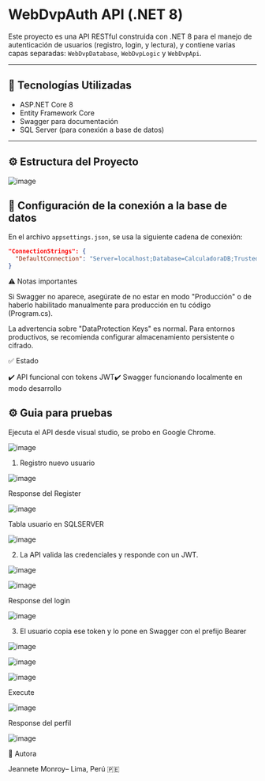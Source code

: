 # WebDvpAuth API (.NET 8)

Este proyecto es una API RESTful construida con .NET 8 para el manejo de autenticación de usuarios (registro, login, y lectura), y contiene varias capas separadas: `WebDvpDatabase`, `WebDvpLogic` y `WebDvpApi`. 

---

## 🚀 Tecnologías Utilizadas

- ASP.NET Core 8
- Entity Framework Core
- Swagger para documentación
- SQL Server (para conexión a base de datos)

---

## ⚙️ Estructura del Proyecto

![image](https://github.com/user-attachments/assets/11eee772-323e-4e4c-9eb8-ca81cd849198)



## 🔗 Configuración de la conexión a la base de datos

En el archivo `appsettings.json`, se usa la siguiente cadena de conexión:

```json
"ConnectionStrings": {
  "DefaultConnection": "Server=localhost;Database=CalculadoraDB;Trusted_Connection=True;TrustServerCertificate=True;"
}
```

⚠️ Notas importantes

Si Swagger no aparece, asegúrate de no estar en modo "Producción" o de haberlo habilitado manualmente para producción en tu código (Program.cs).

La advertencia sobre "DataProtection Keys" es normal. Para entornos productivos, se recomienda configurar almacenamiento persistente o cifrado.

✅ Estado

✔️ API funcional con tokens JWT✔️ Swagger funcionando localmente en modo desarrollo

## ⚙️ Guia para pruebas
Ejecuta el API desde visual studio, se probo en Google Chrome.

![image](https://github.com/user-attachments/assets/58b3f400-98c3-4a12-a6dc-f4653ef84d2c)

1) Registro nuevo usuario 

![image](https://github.com/user-attachments/assets/126a4f4c-367f-4c95-b513-0787c38527fd)


Response del Register

![image](https://github.com/user-attachments/assets/c567d178-b2e7-488a-8716-5e75f463ee2d)

Tabla usuario en SQLSERVER

![image](https://github.com/user-attachments/assets/8f6325ba-8ebf-4719-9cde-8f214eb29f54)


2) La API valida las credenciales y responde con un JWT.

![image](https://github.com/user-attachments/assets/438b12b2-c03f-42a0-9ead-246cf1249851)



![image](https://github.com/user-attachments/assets/4d324e97-6881-4cb4-b947-addc66090fcd)

Response del login

![image](https://github.com/user-attachments/assets/f879e195-3407-4395-a5a6-d9983fb38ebc)


3) El usuario copia ese token y lo pone en Swagger con el prefijo Bearer 

![image](https://github.com/user-attachments/assets/e9ef59f3-2a72-4802-9ee3-1c6d0f8bd380)


![image](https://github.com/user-attachments/assets/dc020f51-0beb-43d2-a54d-0d7ba4436b62)

![image](https://github.com/user-attachments/assets/b83de219-3d05-4935-8b44-7173eb77ff09)

Execute

![image](https://github.com/user-attachments/assets/48faea50-c8a0-4e44-9b22-4c9d1c70cb71)


Response del perfil

![image](https://github.com/user-attachments/assets/db32bd11-50d2-4398-9749-fa708296a515)


📌 Autora

Jeannete Monroy– Lima, Perú 🇵🇪
